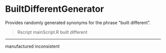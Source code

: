 # BuiltDifferentGenerator
Provides randomly generated synonyms for the phrase "built different". 

> Rscript mainScript.R 
built different
---------------
manufactured inconsistent
